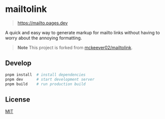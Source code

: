 # mailtolink

> <https://mailto.pages.dev>

A quick and easy way to generate markup for mailto links without having to worry about the annoying formatting.

> **Note**
> This project is forked from [mckeever02/mailtolink](https://github.com/mckeever02/mailtolink).

## Develop

```sh
pnpm install  # install dependencies
pnpm dev      # start development server
pnpm build    # run production build
```

## License

[MIT](LICENSE)
